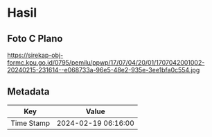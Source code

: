 # Hasil

## Foto C Plano

https://sirekap-obj-formc.kpu.go.id/0795/pemilu/ppwp/17/07/04/20/01/1707042001002-20240215-231614--e068733a-96e5-48e2-935e-3ee1bfa0c554.jpg


## Metadata

| Key        | Value               |
| ---------- | ------------------- |
| Time Stamp | 2024-02-19 06:16:00 |



